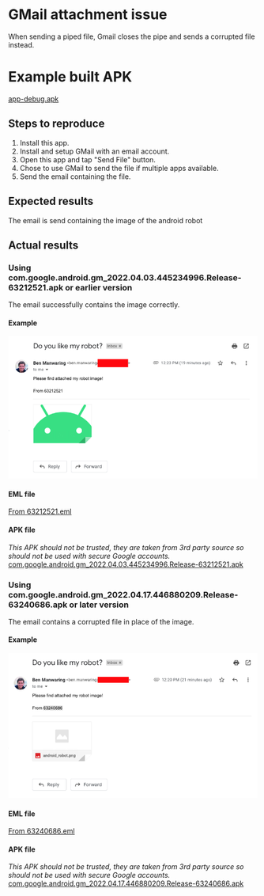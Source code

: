 # GMail attachment issue
When sending a piped file, Gmail closes the pipe and sends a corrupted file instead.

# Example built APK
[app-debug.apk](README/app-debug.apk)

## Steps to reproduce
1. Install this app.
2. Install and setup GMail with an email account.
3. Open this app and tap "Send File" button.
4. Chose to use GMail to send the file if multiple apps available.
5. Send the email containing the file.

## Expected results
The email is send containing the image of the android robot

## Actual results
### Using com.google.android.gm_2022.04.03.445234996.Release-63212521.apk or earlier version
The email successfully contains the image correctly.

#### Example
![From 63212521.png](<README/From 63212521.png>)

#### EML file
[From 63212521.eml](<README/From 63212521.eml>)

#### APK file
*This APK should not be trusted, they are taken from 3rd party source so should not be used with secure Google accounts.*
[com.google.android.gm_2022.04.03.445234996.Release-63212521.apk](README/com.google.android.gm_2022.04.03.445234996.Release-63212521.apk)

### Using com.google.android.gm_2022.04.17.446880209.Release-63240686.apk or later version
The email contains a corrupted file in place of the image.

#### Example
![From 63240686.png](<README/From 63240686.png>)

#### EML file
[From 63240686.eml](<README/From 63240686.eml>)

#### APK file
*This APK should not be trusted, they are taken from 3rd party source so should not be used with secure Google accounts.*
[com.google.android.gm_2022.04.17.446880209.Release-63240686.apk](README/com.google.android.gm_2022.04.17.446880209.Release-63240686.apk)
